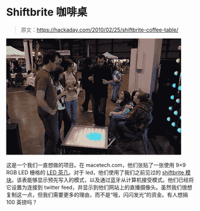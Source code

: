 # Shiftbrite 咖啡桌

> 原文：<https://hackaday.com/2010/02/25/shiftbrite-coffee-table/>

![](img/5197cee589bed40d16232ccd4f10d679.png "3584088811_faff585dfe")

这是一个我们一直想做的项目。在 macetech.com，他们张贴了一张使用 9×9 RGB LED 栅格的 [LED 茶几](http://macetech.com/blog/node/93)。对于 led，他们使用了我们之前见过的 [shiftbrite 模块](http://hackaday.com/?s=shiftbrite)。该表能够显示预先写入的模式，以及通过蓝牙从计算机接受模式。他们已经将它设置为连接到 twitter feed，并显示到他们网站上的直播摄像头。虽然我们很想复制这一点，但我们需要更多的理由，而不是“哦，闪闪发光”的资金。有人想捐 100 英镑吗？